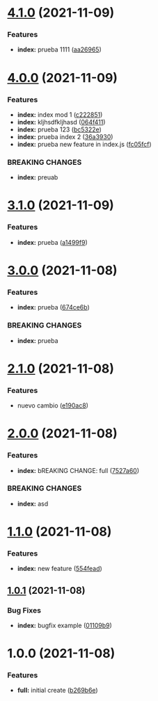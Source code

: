 # [4.1.0](https://github.com/gusadolfo123/siigo_api_test/compare/v4.0.0...v4.1.0) (2021-11-09)


### Features

* **index:** prueba 1111 ([aa26965](https://github.com/gusadolfo123/siigo_api_test/commit/aa26965fa55831c0d1c66acc1815edfd83b5b774))

# [4.0.0](https://github.com/gusadolfo123/siigo_api_test/compare/v3.1.0...v4.0.0) (2021-11-09)


### Features

* **index:** index mod 1 ([c222851](https://github.com/gusadolfo123/siigo_api_test/commit/c222851ed9c35dce00960000e1822d4fedeedd60))
* **index:** kljhsdfkljhasd ([064f411](https://github.com/gusadolfo123/siigo_api_test/commit/064f41132ca7d3023f7c30d2bf8ab290cacac4a1))
* **index:** prueba 123 ([bc5322e](https://github.com/gusadolfo123/siigo_api_test/commit/bc5322eb18265d41fcf673b6bef2c29308c7083b))
* **index:** prueba index 2 ([36a3930](https://github.com/gusadolfo123/siigo_api_test/commit/36a39304c31a479eeaf99b5c8ee6caa8a655cb8a))
* **index:** prueba new feature in index.js ([fc05fcf](https://github.com/gusadolfo123/siigo_api_test/commit/fc05fcf1d74e1fd82314f3be78f0aad8e46e4265))


### BREAKING CHANGES

* **index:** preuab

# [3.1.0](https://github.com/gusadolfo123/siigo_api_test/compare/v3.0.0...v3.1.0) (2021-11-09)


### Features

* **index:** prueba ([a1499f9](https://github.com/gusadolfo123/siigo_api_test/commit/a1499f9157f7fcdcf3daed2d8ba7108a02735489))

# [3.0.0](https://github.com/gusadolfo123/siigo_api_test/compare/v2.1.0...v3.0.0) (2021-11-08)


### Features

* **index:** prueba ([674ce6b](https://github.com/gusadolfo123/siigo_api_test/commit/674ce6beef94361a877302806e5df70aacaf1732))


### BREAKING CHANGES

* **index:** prueba

# [2.1.0](https://github.com/gusadolfo123/siigo_api_test/compare/v2.0.0...v2.1.0) (2021-11-08)


### Features

* nuevo cambio ([e190ac8](https://github.com/gusadolfo123/siigo_api_test/commit/e190ac8591a9683552b028417a6ea76398b0da14))

# [2.0.0](https://github.com/gusadolfo123/siigo_api_test/compare/v1.1.0...v2.0.0) (2021-11-08)


### Features

* **index:** bREAKING CHANGE: full ([7527a60](https://github.com/gusadolfo123/siigo_api_test/commit/7527a60c519a4ca19ccae47ee78b9760342ce7d7))


### BREAKING CHANGES

* **index:** asd

# [1.1.0](https://github.com/gusadolfo123/siigo_api_test/compare/v1.0.1...v1.1.0) (2021-11-08)


### Features

* **index:** new feature ([554fead](https://github.com/gusadolfo123/siigo_api_test/commit/554fead6ee5be0d7a997d691fa9bcbdd526672b9))

## [1.0.1](https://github.com/gusadolfo123/siigo_api_test/compare/v1.0.0...v1.0.1) (2021-11-08)


### Bug Fixes

* **index:** bugfix example ([01109b9](https://github.com/gusadolfo123/siigo_api_test/commit/01109b944a747448a07f65cb11c871ca1ac30766))

# 1.0.0 (2021-11-08)


### Features

* **full:** initial create ([b269b6e](https://github.com/gusadolfo123/siigo_api_test/commit/b269b6e1ecbbbcd88354cf666ced3b31e3355068))
